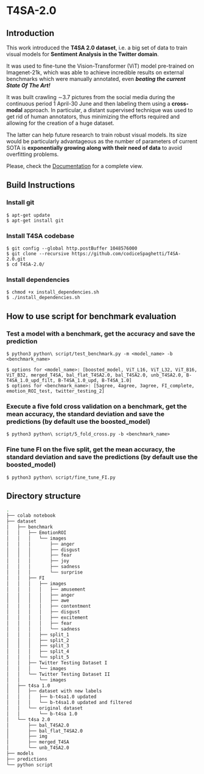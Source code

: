 # T4SA-2.0
## Introduction
This work introduced the **T4SA 2.0 dataset**, i.e. a big set of data to train visual models for **Sentiment Analysis in the Twitter domain**.

It was used to fine-tune the Vision-Transformer (ViT) model pre-trained on Imagenet-21k, which was able to achieve incredible results on external benchmarks which were manually annotated, even ***beating the current State Of The Art!***

It was built crawling ∼3.7 pictures from the social media during the continuous period 1 April-30 June and then labeling them using a **cross-modal** approach. In particular, a distant supervised technique was used to get rid of human annotators, thus minimizing the efforts required and allowing for the creation of a huge dataset.

The latter can help future research to train robust visual models. Its size would be particularly advantageous as the number of parameters of current SOTA is **exponentially growing along with their need of data** to avoid overfitting problems.

Please, check the [Documentation](Documentation.pdf) for a complete view. 

## Build Instructions
### Install git
    $ apt-get update
    $ apt-get install git
### Install T4SA codebase
    $ git config --global http.postBuffer 1048576000
    $ git clone --recursive https://github.com/codiceSpaghetti/T4SA-2.0.git
    $ cd T4SA-2.0/
### Install dependencies 
    $ chmod +x install_dependencies.sh
    $ ./install_dependencies.sh

## How to use script for benchmark evaluation
### Test a model with a benchmark, get the accuracy and save the prediction
    $ python3 python\ script/test_benchmark.py -m <model_name> -b <benchmark_name>
    
    $ options for <model_name>: [boosted_model, ViT_L16, ViT_L32, ViT_B16, ViT_B32, merged_T4SA, bal_flat_T4SA2.0, bal_T4SA2.0, unb_T4SA2.0, B-T4SA_1.0_upd_filt, B-T4SA_1.0_upd, B-T4SA_1.0]
    $ options for <benchmark_name>: [5agree, 4agree, 3agree, FI_complete, emotion_ROI_test, twitter_testing_2] 
### Execute a five fold cross validation on a benchmark, get the mean accuracy, the standard deviation and save the predictions (by default use the boosted_model)
    $ python3 python\ script/5_fold_cross.py -b <benchmark_name>
### Fine tune FI on the five split, get the mean accuracy, the standard deviation and save the predictions (by default use the boosted_model)
    $ python3 python\ script/fine_tune_FI.py
    
## Directory structure
```bash
.
├── colab notebook
├── dataset
│   ├── benchmark
│   │   ├── EmotionROI
│   │   │   └── images
│   │   │       ├── anger
│   │   │       ├── disgust
│   │   │       ├── fear
│   │   │       ├── joy
│   │   │       ├── sadness
│   │   │       └── surprise
│   │   ├── FI
│   │   │   ├── images
│   │   │   │   ├── amusement
│   │   │   │   ├── anger
│   │   │   │   ├── awe
│   │   │   │   ├── contentment
│   │   │   │   ├── disgust
│   │   │   │   ├── excitement
│   │   │   │   ├── fear
│   │   │   │   └── sadness
│   │   │   ├── split_1
│   │   │   ├── split_2
│   │   │   ├── split_3
│   │   │   ├── split_4
│   │   │   └── split_5
│   │   ├── Twitter Testing Dataset I
│   │   │   └── images
│   │   └── Twitter Testing Dataset II
│   │       └── images
│   ├── t4sa 1.0
│   │   ├── dataset with new labels
│   │   │   ├── b-t4sa1.0 updated
│   │   │   └── b-t4sa1.0 updated and filtered
│   │   └── original dataset
│   │       └── b-t4sa 1.0
│   └── t4sa 2.0
│       ├── bal_T4SA2.0
│       ├── bal_flat_T4SA2.0
│       ├── img
│       ├── merged_T4SA
│       └── unb_T4SA2.0
├── models
├── predictions
└── python script
``` 


